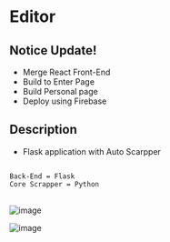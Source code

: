 # Editor

## Notice Update!
- Merge React Front-End
- Build to Enter Page
- Build Personal page
- Deploy using Firebase

## Description
- Flask application with Auto Scarpper
<pre>
<code> 
Back-End = Flask
Core Scrapper = Python
</code>
</pre>

![image](https://user-images.githubusercontent.com/40736396/147408453-e08089d3-6efc-4024-81d4-b6237a50a24d.png)


![image](https://user-images.githubusercontent.com/40736396/147408472-680a533d-19fc-45f0-8d8b-a0e738f2e5ab.png)
